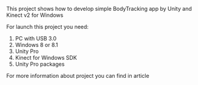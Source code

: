 This project shows how to develop simple BodyTracking app by Unity and Kinect v2 for Windows

For launch this project you need:
1) PC with USB 3.0
2) Windows 8 or 8.1
3) Unity Pro
4) Kinect for Windows SDK
5) Unity Pro packages

For more information about project you can find in article
